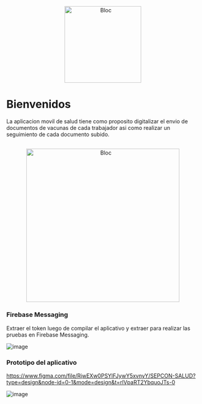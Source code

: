 <p align="center">
<img src="https://firebasestorage.googleapis.com/v0/b/salud-4bbb5.appspot.com/o/SEPCON%20SALUD.png?alt=media&token=3c808ce4-2037-4afe-8d27-a6c48f1acc63" height="200" alt="Bloc" />
</p>


# Bienvenidos

La aplicacion movil de salud tiene como proposito digitalizar el envio de documentos de vacunas de cada trabajador asi como realizar un seguimiento de cada documento subido.

## 

<p align="center">
<img src="https://firebasestorage.googleapis.com/v0/b/salud-4bbb5.appspot.com/o/FLUJO_APP.jpg?alt=media&token=930531e8-1295-4c85-9521-86c0160feca1" height="400" alt="Bloc" />
</p>

### Firebase Messaging

Extraer el token luego de compilar el aplicativo y extraer para realizar las pruebas en Firebase Messaging.

![image](https://github.com/AnthonyFisi/health_sepcon/assets/55923180/9561c239-d73c-462e-ba03-429ddfb9aa5a)

### Prototipo del aplicativo

https://www.figma.com/file/RjwEXw0PSYlFJywY5xvnyY/SEPCON-SALUD?type=design&node-id=0-1&mode=design&t=rlVpaRT2YbquoJTs-0

![image](https://github.com/AnthonyFisi/health_sepcon/assets/55923180/60aa2760-05d3-4a4b-97ce-439c7ebd89b6)

